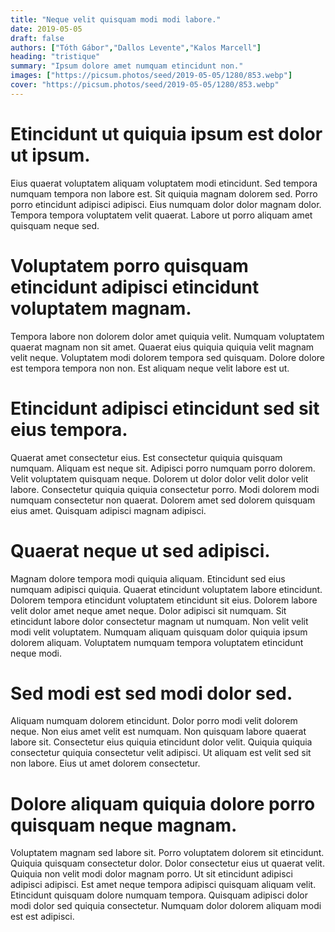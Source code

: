 ```yaml
---
title: "Neque velit quisquam modi modi labore."
date: 2019-05-05
draft: false 
authors: ["Tóth Gábor","Dallos Levente","Kalos Marcell"]
heading: "tristique"
summary: "Ipsum dolore amet numquam etincidunt non."
images: ["https://picsum.photos/seed/2019-05-05/1280/853.webp"]
cover: "https://picsum.photos/seed/2019-05-05/1280/853.webp"
---
```

# Etincidunt ut quiquia ipsum est dolor ut ipsum.        
Eius quaerat voluptatem aliquam voluptatem modi etincidunt. Sed tempora numquam tempora non labore est. Sit quiquia magnam dolorem sed. Porro porro etincidunt adipisci adipisci. Eius numquam dolor dolor magnam dolor. Tempora tempora voluptatem velit quaerat. Labore ut porro aliquam amet quisquam neque sed.
[](https://picsum.photos/seed/15015/1280/853.webp")
# Voluptatem porro quisquam etincidunt adipisci etincidunt voluptatem magnam.        
Tempora labore non dolorem dolor amet quiquia velit. Numquam voluptatem quaerat magnam non sit amet. Quaerat eius quiquia quiquia velit magnam velit neque. Voluptatem modi dolorem tempora sed quisquam. Dolore dolore est tempora tempora non non. Est aliquam neque velit labore est ut.
[](https://picsum.photos/seed/15115/1280/853.webp")
# Etincidunt adipisci etincidunt sed sit eius tempora.        
Quaerat amet consectetur eius. Est consectetur quiquia quisquam numquam. Aliquam est neque sit. Adipisci porro numquam porro dolorem. Velit voluptatem quisquam neque. Dolorem ut dolor dolor velit dolor velit labore. Consectetur quiquia quiquia consectetur porro. Modi dolorem modi numquam consectetur non quaerat. Dolorem amet sed dolorem quisquam eius amet. Quisquam adipisci magnam adipisci.
[](https://picsum.photos/seed/15215/1280/853.webp")
# Quaerat neque ut sed adipisci.        
Magnam dolore tempora modi quiquia aliquam. Etincidunt sed eius numquam adipisci quiquia. Quaerat etincidunt voluptatem labore etincidunt. Dolorem tempora etincidunt voluptatem etincidunt sit eius. Dolorem labore velit dolor amet neque amet neque. Dolor adipisci sit numquam. Sit etincidunt labore dolor consectetur magnam ut numquam. Non velit velit modi velit voluptatem. Numquam aliquam quisquam dolor quiquia ipsum dolorem aliquam. Voluptatem numquam tempora voluptatem etincidunt neque modi.
[](https://picsum.photos/seed/15315/1280/853.webp")
# Sed modi est sed modi dolor sed.        
Aliquam numquam dolorem etincidunt. Dolor porro modi velit dolorem neque. Non eius amet velit est numquam. Non quisquam labore quaerat labore sit. Consectetur eius quiquia etincidunt dolor velit. Quiquia quiquia consectetur quiquia consectetur velit adipisci. Ut aliquam est velit sed sit non labore. Eius ut amet dolorem consectetur.
[](https://picsum.photos/seed/15415/1280/853.webp")
# Dolore aliquam quiquia dolore porro quisquam neque magnam.        
Voluptatem magnam sed labore sit. Porro voluptatem dolorem sit etincidunt. Quiquia quisquam consectetur dolor. Dolor consectetur eius ut quaerat velit. Quiquia non velit modi dolor magnam porro. Ut sit etincidunt adipisci adipisci adipisci. Est amet neque tempora adipisci quisquam aliquam velit. Etincidunt quisquam dolore numquam tempora. Quisquam adipisci dolor modi dolor sed quiquia consectetur. Numquam dolor dolorem aliquam modi est est adipisci.
[](https://picsum.photos/seed/15515/1280/853.webp")

